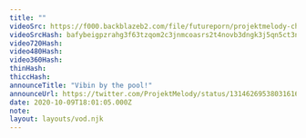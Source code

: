 ```yaml
---
title: ""
videoSrc: https://f000.backblazeb2.com/file/futureporn/projektmelody-chaturbate-2020-10-09.mp4
videoSrcHash: bafybeigpzrahg3f63tzqom2c3jnmcoasrs2t4novb3dngk3j5qn5ct3n7m
video720Hash: 
video480Hash: 
video360Hash: 
thinHash: 
thiccHash: 
announceTitle: "Vibin by the pool!"
announceUrl: https://twitter.com/ProjektMelody/status/1314626953803161601
date: 2020-10-09T18:01:05.000Z
note: 
layout: layouts/vod.njk
---
```

